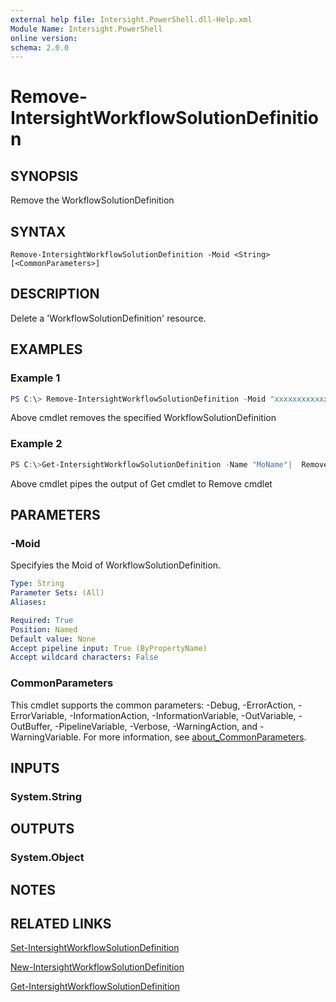 ```yaml
---
external help file: Intersight.PowerShell.dll-Help.xml
Module Name: Intersight.PowerShell
online version:
schema: 2.0.0
---
```


# Remove-IntersightWorkflowSolutionDefinition

## SYNOPSIS
Remove the WorkflowSolutionDefinition

## SYNTAX

```
Remove-IntersightWorkflowSolutionDefinition -Moid <String> [<CommonParameters>]
```

## DESCRIPTION
Delete a &apos;WorkflowSolutionDefinition&apos; resource.

## EXAMPLES

### Example 1
```powershell
PS C:\> Remove-IntersightWorkflowSolutionDefinition -Moid "xxxxxxxxxxxxxxxxxxxxxxxxxxx"
```
Above cmdlet removes the specified WorkflowSolutionDefinition 

### Example 2
```powershell
PS C:\>Get-IntersightWorkflowSolutionDefinition -Name "MoName"|  Remove-IntersightWorkflowSolutionDefinition
```
Above cmdlet pipes the output of Get cmdlet to Remove cmdlet

## PARAMETERS

### -Moid
Specifyies the Moid of WorkflowSolutionDefinition.

```yaml
Type: String
Parameter Sets: (All)
Aliases:

Required: True
Position: Named
Default value: None
Accept pipeline input: True (ByPropertyName)
Accept wildcard characters: False
```

### CommonParameters
This cmdlet supports the common parameters: -Debug, -ErrorAction, -ErrorVariable, -InformationAction, -InformationVariable, -OutVariable, -OutBuffer, -PipelineVariable, -Verbose, -WarningAction, and -WarningVariable. For more information, see [about_CommonParameters](http://go.microsoft.com/fwlink/?LinkID=113216).

## INPUTS

### System.String

## OUTPUTS

### System.Object
## NOTES

## RELATED LINKS

[Set-IntersightWorkflowSolutionDefinition](./Set-IntersightWorkflowSolutionDefinition.md)

[New-IntersightWorkflowSolutionDefinition](./New-IntersightWorkflowSolutionDefinition.md)

[Get-IntersightWorkflowSolutionDefinition](./Get-IntersightWorkflowSolutionDefinition.md)

